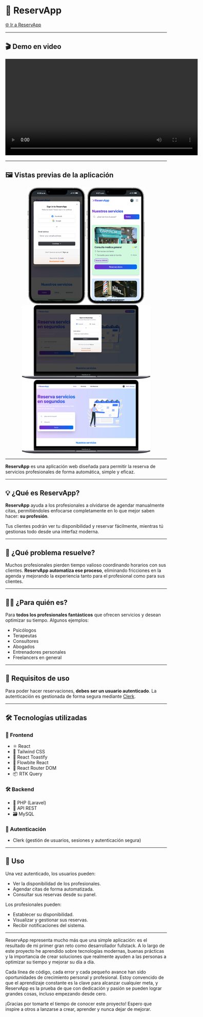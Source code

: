 # 📅 ReservApp

[🌐 Ir a ReservApp](https://reservappclerk.netlify.app/) <!-- Cambia esta URL por la de tu app si es necesario -->

---

## 🎬 Demo en video

<div align="center">
  <video src="./readme-assets/demo.mp4" controls width="600">
    Tu navegador no soporta la reproducción de video.
  </video>
</div>

---

## 🖼️ Vistas previas de la aplicación

<div align="center">
  <img src="./readme-assets/image1.png" alt="Vista previa 1" width="180"/>
  <img src="./readme-assets/image2.png" alt="Vista previa 2" width="180"/>
  <br/>
  <img src="./readme-assets/image3.png" alt="Vista previa 3" width="400"/>
  <img src="./readme-assets/image4.png" alt="Vista previa 4" width="400"/>
</div>

---

**ReservApp** es una aplicación web diseñada para permitir la reserva de servicios profesionales de forma automática, simple y eficaz.

---

## 💡 ¿Qué es ReservApp?

**ReservApp** ayuda a los profesionales a olvidarse de agendar manualmente citas, permitiéndoles enfocarse completamente en lo que mejor saben hacer: **su profesión**.

Tus clientes podrán ver tu disponibilidad y reservar fácilmente, mientras tú gestionas todo desde una interfaz moderna.

---

## 🧠 ¿Qué problema resuelve?

Muchos profesionales pierden tiempo valioso coordinando horarios con sus clientes. **ReservApp automatiza ese proceso**, eliminando fricciones en la agenda y mejorando la experiencia tanto para el profesional como para sus clientes.

---

## 👩‍⚕️ ¿Para quién es?

Para **todos los profesionales fantásticos** que ofrecen servicios y desean optimizar su tiempo. Algunos ejemplos:

- Psicólogos
- Terapeutas
- Consultores
- Abogados
- Entrenadores personales
- Freelancers en general

---

## 🔐 Requisitos de uso

Para poder hacer reservaciones, **debes ser un usuario autenticado**. La autenticación es gestionada de forma segura mediante [Clerk](https://clerk.dev).

---

## 🛠️ Tecnologías utilizadas

### 🧩 Frontend

- ⚛️ React
- 🎨 Tailwind CSS
- 🍞 React Toastify
- 🧼 Flowbite React
- 🧭 React Router DOM
- 📦 RTK Query

### 🛠️ Backend

- 🐘 PHP (Laravel)
- 🔌 API REST
- 🗃️ MySQL

### 🔐 Autenticación

- Clerk (gestión de usuarios, sesiones y autenticación segura)

---

## 🧪 Uso

Una vez autenticado, los usuarios pueden:

- Ver la disponibilidad de los profesionales.
- Agendar citas de forma automatizada.
- Consultar sus reservas desde su panel.

Los profesionales pueden:

- Establecer su disponibilidad.
- Visualizar y gestionar sus reservas.
- Recibir notificaciones del sistema.

---

ReservApp representa mucho más que una simple aplicación: es el resultado de mi primer gran reto como desarrollador fullstack. A lo largo de este proyecto he aprendido sobre tecnologías modernas, buenas prácticas y la importancia de crear soluciones que realmente ayuden a las personas a optimizar su tiempo y mejorar su día a día.

Cada línea de código, cada error y cada pequeño avance han sido oportunidades de crecimiento personal y profesional. Estoy convencido de que el aprendizaje constante es la clave para alcanzar cualquier meta, y ReservApp es la prueba de que con dedicación y pasión se pueden lograr grandes cosas, incluso empezando desde cero.

¡Gracias por tomarte el tiempo de conocer este proyecto! Espero que inspire a otros a lanzarse a crear, aprender y nunca dejar de mejorar.
